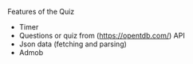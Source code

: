 Features of the Quiz
- Timer
- Questions or quiz from (https://opentdb.com/) API
- Json data (fetching and parsing)
- Admob



